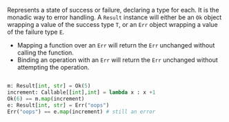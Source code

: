
Represents a state of success or failure, declaring a type for each.
It is the monadic way to error handling.
A `Result` instance will either be an `Ok` object wrapping a value of
the success type `T`, or an `Err` object wrapping a value of the
failure type `E`.

- Mapping a function over an `Err` will return the `Err` unchanged
  without calling the function.
- Binding an operation with an `Err` will return the `Err` unchanged
  without attempting the operation.

```python

m: Result[int, str] = Ok(5)
increment: Callable[[int],int] = lambda x : x +1
Ok(6) == m.map(increment)
e: Result[int, str] = Err("oops")
Err("oops") == e.map(increment) # still an error

```
